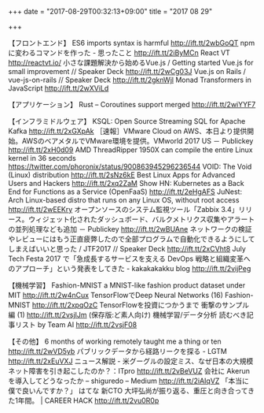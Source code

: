 +++
date = "2017-08-29T00:32:13+09:00"
title = "2017 08 29"

+++

【フロントエンド】
ES6 imports syntax is harmful http://ift.tt/2wbGoQT
npmに変わるコマンドを作った - 思ったこと http://ift.tt/2iByMCn
React VT http://reactvt.io/
小さな課題解決から始めるVue.js / Getting started Vue.js for small improvement // Speaker Deck http://ift.tt/2wCg03J
Vue.js on Rails / vue-js-on-rails // Speaker Deck http://ift.tt/2gknWjl
Monad Transformers in JavaScript http://ift.tt/2wXViLd

【アプリケーション】
Rust – Coroutines support merged http://ift.tt/2wiYYF7

【インフラミドルウェア】
KSQL: Open Source Streaming SQL for Apache Kafka http://ift.tt/2xGXpAk
［速報］VMware Cloud on AWS、本日より提供開始。AWSのベアメタルでVMware環境を提供。VMworld 2017 US － Publickey http://ift.tt/2xH0d09
AMD ThreadRipper 1950X can compile the entire Linux kernel in 36 seconds https://twitter.com/phoronix/status/900863945296236544
VOID: The Void (Linux) distribution http://ift.tt/2sNz6kE
Best Linux Apps for Advanced Users and Hackers http://ift.tt/2xq2ZaM
Show HN: Kubernetes as a Back End for Functions as a Service (OpenFaaS) http://ift.tt/2eHgAFS
JuNest: Arch Linux-based distro that runs on any Linux OS, without root access http://ift.tt/2wEEKry
オープンソースのシステム監視ツール「Zabbix 3.4」リリース。ウィジェット化されたダッシュボード、バルクメトリクス収集やアラートの並列処理なども追加 － Publickey http://ift.tt/2wBUAne
ネットワークの検証やレビューにはもう正直疲弊したので全部プログラムで自動化できるようにしてしまえばいいと思った / JTF2017 // Speaker Deck http://ift.tt/2xCVht8
July Tech Festa 2017 で「急成長するサービスを支える DevOps 戦略と組織変革へのアプローチ」という発表をしてきた - kakakakakku blog http://ift.tt/2vijPeg

【機械学習】
Fashion-MNIST a MNIST-like fashion product dataset under MIT http://ift.tt/2w4nCux
TensorFlowでDeep Neural Networks (16) Fashion-MNIST http://ift.tt/2xpqOzC
TensorFlowを投資につかうまで 衝撃のサンプル編 (1) http://ift.tt/2vsjIJm
(保存版:ど素人向け) 機械学習/データ分析 読むべき記事リスト by Team AI http://ift.tt/2vsjF08

【その他】
6 months of working remotely taught me a thing or ten http://ift.tt/2wVD5yb
パブリックデータから経路リークを探る - LGTM http://ift.tt/2xEuVXJ
ニュース解説 - 米グーグルの設定ミス、なぜ日本の大規模ネット障害を引き起こしたのか？：ITpro http://ift.tt/2vBeVUZ
会社に Akerun を導入してどうなったか – shiguredo – Medium http://ift.tt/2iAIqVZ
「本当に僕で良いんですか？」 はてな 新CTO 大坪弘尚が振り返る、重圧と向き合ってきた1年間。 | CAREER HACK http://ift.tt/2vu0R0p
